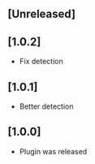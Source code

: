 ## [Unreleased]

## [1.0.2]

- Fix detection

## [1.0.1]

- Better detection

## [1.0.0]

- Plugin was released